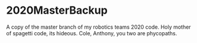 # 2020MasterBackup
A copy of the master branch of my robotics teams 2020 code.
Holy mother of spagetti code, its hideous. Cole, Anthony, you two are phycopaths.
